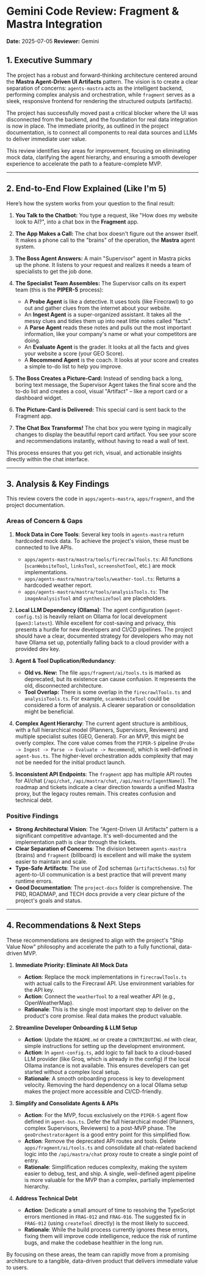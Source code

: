 
# Gemini Code Review: Fragment & Mastra Integration

**Date:** 2025-07-05
**Reviewer:** Gemini

## 1. Executive Summary

The project has a robust and forward-thinking architecture centered around the **Mastra Agent-Driven UI Artifacts** pattern. The vision is to create a clear separation of concerns: `agents-mastra` acts as the intelligent backend, performing complex analysis and orchestration, while `fragment` serves as a sleek, responsive frontend for rendering the structured outputs (artifacts).

The project has successfully moved past a critical blocker where the UI was disconnected from the backend, and the foundation for real data integration is now in place. The immediate priority, as outlined in the project documentation, is to connect all components to real data sources and LLMs to deliver immediate user value.

This review identifies key areas for improvement, focusing on eliminating mock data, clarifying the agent hierarchy, and ensuring a smooth developer experience to accelerate the path to a feature-complete MVP.

---

## 2. End-to-End Flow Explained (Like I'm 5)

Here’s how the system works from your question to the final result:

1.  **You Talk to the Chatbot:** You type a request, like "How does my website look to AI?", into a chat box in the **Fragment** app.

2.  **The App Makes a Call:** The chat box doesn't figure out the answer itself. It makes a phone call to the "brains" of the operation, the **Mastra** agent system.

3.  **The Boss Agent Answers:** A main "Supervisor" agent in Mastra picks up the phone. It listens to your request and realizes it needs a team of specialists to get the job done.

4.  **The Specialist Team Assembles:** The Supervisor calls on its expert team (this is the **PIPER-5** process):
    *   A **Probe Agent** is like a detective. It uses tools (like Firecrawl) to go out and gather clues from the internet about your website.
    *   An **Ingest Agent** is a super-organized assistant. It takes all the messy clues and tidies them up into neat little notes called "facts".
    *   A **Parse Agent** reads these notes and pulls out the most important information, like your company's name or what your competitors are doing.
    *   An **Evaluate Agent** is the grader. It looks at all the facts and gives your website a score (your GEO Score).
    *   A **Recommend Agent** is the coach. It looks at your score and creates a simple to-do list to help you improve.

5.  **The Boss Creates a Picture-Card:** Instead of sending back a long, boring text message, the Supervisor Agent takes the final score and the to-do list and creates a cool, visual "Artifact" – like a report card or a dashboard widget.

6.  **The Picture-Card is Delivered:** This special card is sent back to the Fragment app.

7.  **The Chat Box Transforms!** The chat box you were typing in magically changes to display the beautiful report card artifact. You see your score and recommendations instantly, without having to read a wall of text.

This process ensures that you get rich, visual, and actionable insights directly within the chat interface.

---

## 3. Analysis & Key Findings

This review covers the code in `apps/agents-mastra`, `apps/fragment`, and the project documentation.

### Areas of Concern & Gaps

1.  **Mock Data in Core Tools**: Several key tools in `agents-mastra` return hardcoded mock data. To achieve the project's vision, these must be connected to live APIs.
    *   `apps/agents-mastra/mastra/tools/firecrawlTools.ts`: All functions (`scanWebsiteTool`, `linksTool`, `screenshotTool`, etc.) are mock implementations.
    *   `apps/agents-mastra/mastra/tools/weather-tool.ts`: Returns a hardcoded weather report.
    *   `apps/agents-mastra/mastra/tools/analysisTools.ts`: The `imageAnalysisTool` and `synthesizeTool` are placeholders.

2.  **Local LLM Dependency (Ollama)**: The agent configuration (`agent-config.ts`) is heavily reliant on Ollama for local development (`qwen3:latest`). While excellent for cost-saving and privacy, this presents a hurdle for new developers and CI/CD pipelines. The project should have a clear, documented strategy for developers who may not have Ollama set up, potentially falling back to a cloud provider with a provided dev key.

3.  **Agent & Tool Duplication/Redundancy**:
    *   **Old vs. New:** The file `apps/fragment/ai/tools.ts` is marked as deprecated, but its existence can cause confusion. It represents the old, disconnected architecture.
    *   **Tool Overlap:** There is some overlap in the `firecrawlTools.ts` and `analysisTools.ts`. For example, `scanWebsiteTool` could be considered a form of analysis. A clearer separation or consolidation might be beneficial.

4.  **Complex Agent Hierarchy**: The current agent structure is ambitious, with a full hierarchical model (Planners, Supervisors, Reviewers) and multiple specialist suites (GEO, General). For an MVP, this might be overly complex. The core value comes from the `PIPER-5` pipeline (`Probe -> Ingest -> Parse -> Evaluate -> Recommend`), which is well-defined in `agent-bus.ts`. The higher-level orchestration adds complexity that may not be needed for the initial product launch.

5.  **Inconsistent API Endpoints**: The `fragment` app has multiple API routes for AI/chat (`/api/chat`, `/api/mastra/chat`, `/api/mastra/[agentName]`). The roadmap and tickets indicate a clear direction towards a unified Mastra proxy, but the legacy routes remain. This creates confusion and technical debt.

### Positive Findings

*   **Strong Architectural Vision**: The "Agent-Driven UI Artifacts" pattern is a significant competitive advantage. It's well-documented and the implementation path is clear through the tickets.
*   **Clear Separation of Concerns**: The division between `agents-mastra` (brains) and `fragment` (billboard) is excellent and will make the system easier to maintain and scale.
*   **Type-Safe Artifacts**: The use of Zod schemas (`artifactSchemas.ts`) for agent-to-UI communication is a best practice that will prevent many runtime errors.
*   **Good Documentation**: The `project-docs` folder is comprehensive. The PRD, ROADMAP, and TECH docs provide a very clear picture of the project's goals and status.

---

## 4. Recommendations & Next Steps

These recommendations are designed to align with the project's "Ship Value Now" philosophy and accelerate the path to a fully functional, data-driven MVP.

1.  **Immediate Priority: Eliminate All Mock Data**
    *   **Action**: Replace the mock implementations in `firecrawlTools.ts` with actual calls to the Firecrawl API. Use environment variables for the API key.
    *   **Action**: Connect the `weatherTool` to a real weather API (e.g., OpenWeatherMap).
    *   **Rationale**: This is the single most important step to deliver on the product's core promise. Real data makes the product valuable.

2.  **Streamline Developer Onboarding & LLM Setup**
    *   **Action**: Update the `README.md` or create a `CONTRIBUTING.md` with clear, simple instructions for setting up the development environment.
    *   **Action**: In `agent-config.ts`, add logic to fall back to a cloud-based LLM provider (like Groq, which is already in the config) if the local Ollama instance is not available. This ensures developers can get started without a complex local setup.
    *   **Rationale**: A smooth onboarding process is key to development velocity. Removing the hard dependency on a local Ollama setup makes the project more accessible and CI/CD-friendly.

3.  **Simplify and Consolidate Agents & APIs**
    *   **Action**: For the MVP, focus exclusively on the `PIPER-5` agent flow defined in `agent-bus.ts`. Defer the full hierarchical model (Planners, complex Supervisors, Reviewers) to a post-MVP phase. The `geoOrchestratorAgent` is a good entry point for this simplified flow.
    *   **Action**: Remove the deprecated API routes and tools. Delete `apps/fragment/ai/tools.ts` and consolidate all chat-related backend logic into the `/api/mastra/chat` proxy route to create a single point of entry.
    *   **Rationale**: Simplification reduces complexity, making the system easier to debug, test, and ship. A single, well-defined agent pipeline is more valuable for the MVP than a complex, partially implemented hierarchy.

4.  **Address Technical Debt**
    *   **Action**: Dedicate a small amount of time to resolving the TypeScript errors mentioned in `FRAG-012` and `FRAG-016`. The suggested fix in `FRAG-012` (using `createTool` directly) is the most likely to succeed.
    *   **Rationale**: While the build process currently ignores these errors, fixing them will improve code intelligence, reduce the risk of runtime bugs, and make the codebase healthier in the long run.

By focusing on these areas, the team can rapidly move from a promising architecture to a tangible, data-driven product that delivers immediate value to users.

